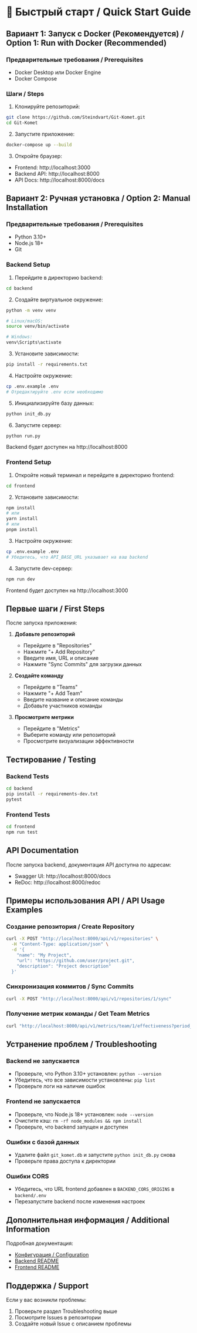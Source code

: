 # 🚀 Быстрый старт / Quick Start Guide

## Вариант 1: Запуск с Docker (Рекомендуется) / Option 1: Run with Docker (Recommended)

### Предварительные требования / Prerequisites
- Docker Desktop или Docker Engine
- Docker Compose

### Шаги / Steps

1. Клонируйте репозиторий:
```bash
git clone https://github.com/Steindvart/Git-Komet.git
cd Git-Komet
```

2. Запустите приложение:
```bash
docker-compose up --build
```

3. Откройте браузер:
- Frontend: http://localhost:3000
- Backend API: http://localhost:8000
- API Docs: http://localhost:8000/docs

## Вариант 2: Ручная установка / Option 2: Manual Installation

### Предварительные требования / Prerequisites
- Python 3.10+
- Node.js 18+
- Git

### Backend Setup

1. Перейдите в директорию backend:
```bash
cd backend
```

2. Создайте виртуальное окружение:
```bash
python -m venv venv

# Linux/macOS:
source venv/bin/activate

# Windows:
venv\Scripts\activate
```

3. Установите зависимости:
```bash
pip install -r requirements.txt
```

4. Настройте окружение:
```bash
cp .env.example .env
# Отредактируйте .env если необходимо
```

5. Инициализируйте базу данных:
```bash
python init_db.py
```

6. Запустите сервер:
```bash
python run.py
```

Backend будет доступен на http://localhost:8000

### Frontend Setup

1. Откройте новый терминал и перейдите в директорию frontend:
```bash
cd frontend
```

2. Установите зависимости:
```bash
npm install
# или
yarn install
# или
pnpm install
```

3. Настройте окружение:
```bash
cp .env.example .env
# Убедитесь, что API_BASE_URL указывает на ваш backend
```

4. Запустите dev-сервер:
```bash
npm run dev
```

Frontend будет доступен на http://localhost:3000

## Первые шаги / First Steps

После запуска приложения:

1. **Добавьте репозиторий**
   - Перейдите в "Repositories"
   - Нажмите "+ Add Repository"
   - Введите имя, URL и описание
   - Нажмите "Sync Commits" для загрузки данных

2. **Создайте команду**
   - Перейдите в "Teams"
   - Нажмите "+ Add Team"
   - Введите название и описание команды
   - Добавьте участников команды

3. **Просмотрите метрики**
   - Перейдите в "Metrics"
   - Выберите команду или репозиторий
   - Просмотрите визуализации эффективности

## Тестирование / Testing

### Backend Tests
```bash
cd backend
pip install -r requirements-dev.txt
pytest
```

### Frontend Tests
```bash
cd frontend
npm run test
```

## API Documentation

После запуска backend, документация API доступна по адресам:
- Swagger UI: http://localhost:8000/docs
- ReDoc: http://localhost:8000/redoc

## Примеры использования API / API Usage Examples

### Создание репозитория / Create Repository
```bash
curl -X POST "http://localhost:8000/api/v1/repositories" \
  -H "Content-Type: application/json" \
  -d '{
    "name": "My Project",
    "url": "https://github.com/user/project.git",
    "description": "Project description"
  }'
```

### Синхронизация коммитов / Sync Commits
```bash
curl -X POST "http://localhost:8000/api/v1/repositories/1/sync"
```

### Получение метрик команды / Get Team Metrics
```bash
curl "http://localhost:8000/api/v1/metrics/team/1/effectiveness?period_days=30"
```

## Устранение проблем / Troubleshooting

### Backend не запускается
- Проверьте, что Python 3.10+ установлен: `python --version`
- Убедитесь, что все зависимости установлены: `pip list`
- Проверьте логи на наличие ошибок

### Frontend не запускается
- Проверьте, что Node.js 18+ установлен: `node --version`
- Очистите кэш: `rm -rf node_modules && npm install`
- Проверьте, что backend запущен и доступен

### Ошибки с базой данных
- Удалите файл `git_komet.db` и запустите `python init_db.py` снова
- Проверьте права доступа к директории

### Ошибки CORS
- Убедитесь, что URL frontend добавлен в `BACKEND_CORS_ORIGINS` в `backend/.env`
- Перезапустите backend после изменения настроек

## Дополнительная информация / Additional Information

Подробная документация:
- [Конфигурация / Configuration](CONFIGURATION.md)
- [Backend README](backend/README.md)
- [Frontend README](frontend/README.md)

## Поддержка / Support

Если у вас возникли проблемы:
1. Проверьте раздел Troubleshooting выше
2. Посмотрите Issues в репозитории
3. Создайте новый Issue с описанием проблемы
